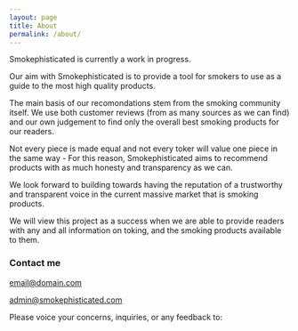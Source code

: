 ```yaml
---
layout: page
title: About
permalink: /about/
---
```

Smokephisticated is currently a work in progress.

Our aim with Smokephisticated is to provide a tool for smokers to use as a guide to the most high quality products.

The main basis of our recomondations stem from the smoking community itself. We use both customer reviews (from as many sources as we can find) and our own judgement to find only the overall best smoking products for our readers.

Not every piece is made equal and not every toker will value one piece in the same way - For this reason, Smokephisticated aims to recommend products with as much honesty and transparency as we can.

We look forward to building towards having the reputation of a trustworthy and transparent voice in the current massive market that is smoking products.

We will view this project as a success when we are able to provide readers with any and all information on toking, and the smoking products available to them.

### Contact me

[email@domain.com](mailto:email@domain.com)

[admin@smokephisticated.com](mailto:admin@smokephisticated.com)

Please voice your concerns, inquiries, or any feedback to: